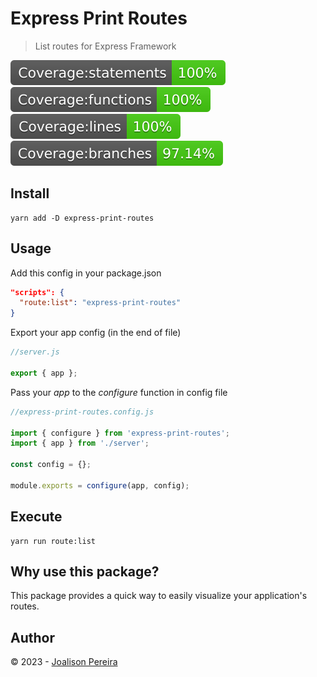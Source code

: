 # Express Print Routes

> List routes for Express Framework

![](./docs/badge-statements.svg) ![](./docs/badge-functions.svg) ![](./docs/badge-lines.svg) ![](./docs/badge-branches.svg)

[license-url]: https://opensource.org/licenses/MIT

## Install

```
yarn add -D express-print-routes
```

## Usage

Add this config in your package.json

```json
"scripts": {
  "route:list": "express-print-routes"
}
```

Export your app config (in the end of file)

```js
//server.js

export { app };
```

Pass your _app_ to the _configure_ function in config file

```js
//express-print-routes.config.js

import { configure } from 'express-print-routes';
import { app } from './server';

const config = {};

module.exports = configure(app, config);
```

## Execute

```
yarn run route:list
```

## Why use this package?

This package provides a quick way to easily visualize your application's routes.

## Author

© 2023 - [Joalison Pereira](https://joalisonpereira.github.io/)

```

```
